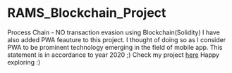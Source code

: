 # RAMS_Blockchain_Project
Process Chain - NO transaction evasion using Blockchain(Solidity)
I have also added PWA feauture to this project. I thought of doing so as I consider PWA to be prominent technology emerging in the field of mobile app. This statement is in accordance to year 2020 ;)
Check my project [here](https://techmechguy.github.io/question/Frontend/index.html) Happy exploring :)

